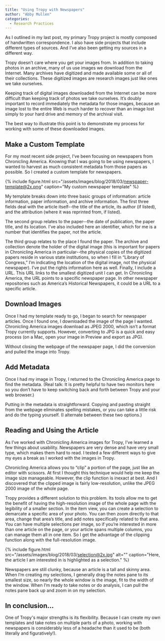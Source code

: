 ```yaml
---
title: "Using Tropy with Newspapers"
author: "Abby Mullen"
categories:
  - Research Practices
---
```


As I outlined in my last post, my primary Tropy project is mostly composed of handwritten correspondence. I also have side projects that include different types of sources. And I’ve also been getting my sources in a different way.

Tropy doesn’t care where you get your images from. In addition to taking photos in an archive, many of us use images we download from the Internet. Many archives have digitized and made available some or all of their collections. These digitized images are research images just like ones we take ourselves.

Keeping track of digital images downloaded from the Internet can be more difficult than keeping track of photos we take ourselves. It’s doubly important to record immediately the metadata for those images, because an image lost to the entire Web is much harder to recover than an image lost simply to your hard drive and memory of the archival visit.

The best way to illustrate this point is to demonstrate my process for working with some of these downloaded images.

## Make a Custom Template
For my most recent side project, I’ve been focusing on newspapers from Chronicling America. Knowing that I was going to be using newspapers, I wanted to harvest as much consistent metadata from those papers as possible. So I created a custom template for newspapers.

{% include figure.html src="/assets/images/blog/2018/03/newspaper-template@2x.png" caption="My custom newspaper template" %}

My template breaks down into three basic groups of information: article information, paper information, and archive information. The first three fields deal with the article itself--the title of the article, its author (if listed), and the attribution (where it was reprinted from, if listed).

The second group relates to the paper--the date of publication, the paper title, and its location. I’ve also included here an identifier, which for me is a number that identifies the paper, not the article.

The third group relates to the place I found the paper. The archive and collection denote the holder of the digital image (this is important for papers in Chronicling America in particular--the physical copies of the digitized papers reside in various state institutions, so when I fill in “Library of Congress,” I’m indicating the location of the digital image, not the physical newspaper). I’ve put the rights information here as well. Finally, I include a URL. This URL links to the smallest digitized unit I can get. In Chronicling America, the URL points to a specific newspaper page. In other newspaper repositories such as America’s Historical Newspapers, it could be a URL to a specific article.

## Download Images
Once I had my template ready to go, I began to search for newspaper articles. Once I found one, I downloaded the image of the page I wanted. Chronicling America images download as JPEG 2000, which isn’t a format Tropy currently supports. However, converting to JPG is a quick and easy process (on a Mac, open your image in Preview and export as JPG).

Without closing the webpage of the newspaper page, I did the conversion and pulled the image into Tropy.

## Add Metadata
Once I had my image in Tropy, I returned to the Chronicling America page to find the metadata. (Real talk: It is pretty helpful to have two monitors here so you don’t have to keep switching back and forth between Tropy and your web browser.)

Putting in the metadata is straightforward. Copying and pasting straight from the webpage eliminates spelling mistakes, or you can take a little risk and do the typing yourself. (I alternate between these two options.)

## Reading and Using the Article
As I’ve worked with Chronicling America images for Tropy, I’ve learned a few things about usability. Newspapers are very dense and have very small type, which makes them hard to read. I tested a few different ways to give my eyes a break as I worked with the images in Tropy.

Chronicling America allows you to “clip” a portion of the page, just like an editor with scissors. At first I thought this technique would help me keep the image size manageable. However, the clip function is inexact at best. And I discovered that the clipped image is fairly low-resolution, unlike the JPEG 2000 image of the whole page.

Tropy provides a different solution to this problem. Its tools allow me to get the benefit of having the high-resolution image of the whole page with the legibility of a smaller section. In the item view, you can create a selection to demarcate a specific area of your photo. You can then zoom directly to that area, change that area’s title, and add notes specifically related to that area. You can have multiple selections per image, so if you’re interested in more than one article on the page, or your article spans multiple columns, you can manage them all in one item. So I get the advantage of the clipping function along with the full-resolution image.

{% include figure.html src="/assets/images/blog/2018/03/selection@2x.jpg" alt="" caption="Here, the article I am interested in is highlighted as a selection." %}

Newspapers are still clunky, because an article is a tall and skinny area. When I’m creating my selections, I generally drag the notes pane to its smallest size, so nearly the whole window is the image, fit to the width of the window. When I’m ready to take notes or do analysis, I can pull the notes pane back up and zoom in on my selection.

## In conclusion...
One of Tropy's major strengths is its flexibility. Because I can create my own templates and take notes on multiple parts of a photo, working with newspapers is considerably less of a headache than it used to be (both literally and figuratively!).
